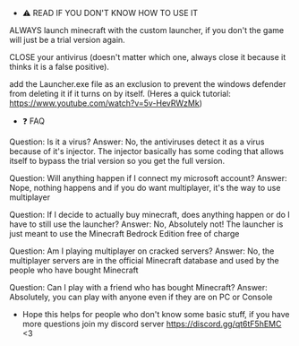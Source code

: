 - ⚠️ READ IF YOU DON'T KNOW HOW TO USE IT

ALWAYS launch minecraft with the custom launcher, if you don't the game will just be a trial version again.

CLOSE your antivirus (doesn't matter which one, always close it because it thinks it is a false positive).

add the Launcher.exe file as an exclusion to prevent the windows defender from deleting it if it turns on by itself. (Heres a quick tutorial: https://www.youtube.com/watch?v=5v-HevRWzMk)

- ❓ FAQ

Question: Is it a virus?
Answer: No, the antiviruses detect it as a virus because of it's injector. The injector basically has some coding that allows itself to bypass the trial version so you get the full version. 

Question: Will anything happen if I connect my microsoft account?
Answer: Nope, nothing happens and if you do want multiplayer, it's the way to use multiplayer

Question: If I decide to actually buy minecraft, does anything happen or do I have to still use the launcher?
Answer: No, Absolutely not! The launcher is just meant to use the Minecraft Bedrock Edition free of charge

Question: Am I playing multiplayer on cracked servers?
Answer: No, the multiplayer servers are in the official Minecraft database and used by the people who have bought Minecraft

Question: Can I play with a friend who has bought Minecraft?
Answer: Absolutely, you can play with anyone even if they are on PC or Console


- Hope this helps for people who don't know some basic stuff, if you have more questions join my discord server https://discord.gg/qt6tF5hEMC <3
